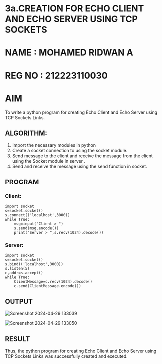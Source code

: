 # 3a.CREATION FOR ECHO CLIENT AND ECHO SERVER USING TCP SOCKETS
# NAME : MOHAMED RIDWAN A
# REG NO : 212223110030
# AIM
To write a python program for creating Echo Client and Echo Server using TCP
Sockets Links.
## ALGORITHM:
1. Import the necessary modules in python
2. Create a socket connection to using the socket module.
3. Send message to the client and receive the message from the client using the Socket module in
 server .
4. Send and receive the message using the send function in socket.
## PROGRAM

### Client:
```
import socket
s=socket.socket()
s.connect(('localhost',3000))
while True:
    msg=input("Client > ")
    s.send(msg.encode())
    print("Server > ",s.recv(1024).decode())

```

### Server:
```
import socket
s=socket.socket()
s.bind(('localhost',3000))
s.listen(5)
c,addr=s.accept()
while True:
    ClientMessage=c.recv(1024).decode()
    c.send(ClientMessage.encode())

```
## OUTPUT

![Screenshot 2024-04-29 133039](https://github.com/Anas536/3a.Sockets_Creation_for_Echo_Client_and_Echo_Server/assets/139841834/8eeecdfc-0d8e-4041-88a3-9b9a23548bb9)

![Screenshot 2024-04-29 133050](https://github.com/Anas536/3a.Sockets_Creation_for_Echo_Client_and_Echo_Server/assets/139841834/086e315b-8ff4-420e-a870-d0a3c8ec8ab2)


## RESULT
Thus, the python program for creating Echo Client and Echo Server using TCP Sockets Links 
was successfully created and executed.
